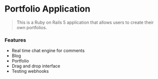 # Portfolio Application

> This is a Ruby on Rails 5 application that allows users to create their own portfolios.

### Features

- Real time chat engine for comments
- Blog
- Portfolio
- Drag and drop interface
- Testing webhooks